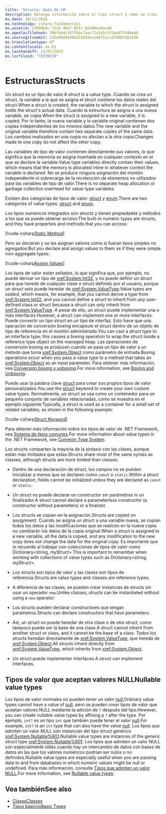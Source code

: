 ```yaml
---
title: 'Structs: Guía de C#'
description: Obtenga información sobre el tipo struct y cómo se crea.
ms.date: 10/12/2016
ms.technology: csharp-fundamentals
ms.assetid: a7094b8c-7229-4b6f-82fc-824d0ea0ec40
ms.openlocfilehash: 39bf44dc187fbbc7aac71a1d5c5f3a4d7f446eb8
ms.sourcegitcommit: 22be09204266253d45ece46f51cc6f080f2b3fd6
ms.translationtype: HT
ms.contentlocale: es-ES
ms.lasthandoff: 11/07/2019
ms.locfileid: "73739179"
---
```

# <a name="structs"></a><span data-ttu-id="cc858-103">Estructuras</span><span class="sxs-lookup"><span data-stu-id="cc858-103">Structs</span></span>

<span data-ttu-id="cc858-104">Un *struct* es un tipo de valor.</span><span class="sxs-lookup"><span data-stu-id="cc858-104">A *struct* is a value type.</span></span> <span data-ttu-id="cc858-105">Cuando se crea un struct, la variable a la que se asigna el struct contiene los datos reales del struct.</span><span class="sxs-lookup"><span data-stu-id="cc858-105">When a struct is created, the variable to which the struct is assigned holds the struct's actual data.</span></span> <span data-ttu-id="cc858-106">Cuando la estructura se asigna a una nueva variable, se copia.</span><span class="sxs-lookup"><span data-stu-id="cc858-106">When the struct is assigned to a new variable, it is copied.</span></span> <span data-ttu-id="cc858-107">Por lo tanto, la nueva variable y la variable original contienen dos copias independientes de los mismos datos.</span><span class="sxs-lookup"><span data-stu-id="cc858-107">The new variable and the original variable therefore contain two separate copies of the same data.</span></span> <span data-ttu-id="cc858-108">Los cambios realizados en una copia no afectan a la otra copia.</span><span class="sxs-lookup"><span data-stu-id="cc858-108">Changes made to one copy do not affect the other copy.</span></span>

<span data-ttu-id="cc858-109">Las variables de tipo de valor contienen directamente sus valores, lo que significa que la memoria se asigna insertada en cualquier contexto en el que se declare la variable.</span><span class="sxs-lookup"><span data-stu-id="cc858-109">Value type variables directly contain their values, which means that the memory is allocated inline in whatever context the variable is declared.</span></span> <span data-ttu-id="cc858-110">No se produce ninguna asignación del montón independiente ni sobrecarga de la recolección de elementos no utilizados para las variables de tipo de valor.</span><span class="sxs-lookup"><span data-stu-id="cc858-110">There is no separate heap allocation or garbage collection overhead for value-type variables.</span></span>  
  
<span data-ttu-id="cc858-111">Existen dos categorías de tipos de valor: [struct](./language-reference/keywords/struct.md) y [enum](./language-reference/keywords/enum.md).</span><span class="sxs-lookup"><span data-stu-id="cc858-111">There are two categories of value types: [struct](./language-reference/keywords/struct.md) and [enum](./language-reference/keywords/enum.md).</span></span>  
  
<span data-ttu-id="cc858-112">Los tipos numéricos integrados son structs y tienen propiedades y métodos a los que se puede obtener acceso:</span><span class="sxs-lookup"><span data-stu-id="cc858-112">The built-in numeric types are structs, and they have properties and methods that you can access:</span></span>  
  
[!code-csharp[Static Method](../../samples/snippets/csharp/concepts/structs/static-method.cs)]
  
<span data-ttu-id="cc858-113">Pero se declaran y se les asignan valores como si fueran tipos simples no agregados:</span><span class="sxs-lookup"><span data-stu-id="cc858-113">But you declare and assign values to them as if they were simple non-aggregate types:</span></span>  
  
[!code-csharp[Assign Values](../../samples/snippets/csharp/concepts/structs/assign-value.cs)] 
  
<span data-ttu-id="cc858-114">Los tipos de valor están *sellados*, lo que significa que, por ejemplo, no puede derivar un tipo de <xref:System.Int32>, y no puede definir un struct para que herede de cualquier clase o struct definido por el usuario, porque un struct solo puede heredar de <xref:System.ValueType>.</span><span class="sxs-lookup"><span data-stu-id="cc858-114">Value types are *sealed*, which means, for example, that you cannot derive a type from <xref:System.Int32>, and you cannot define a struct to inherit from any user-defined class or struct because a struct can only inherit from <xref:System.ValueType>.</span></span> <span data-ttu-id="cc858-115">A pesar de ello, un struct puede implementar una o más interfaces.</span><span class="sxs-lookup"><span data-stu-id="cc858-115">However, a struct can implement one or more interfaces.</span></span> <span data-ttu-id="cc858-116">Puede convertir un tipo struct en un tipo de interfaz. Esto hace que una operación de conversión *boxing* encapsule el struct dentro de un objeto de tipo de referencia en el montón administrado.</span><span class="sxs-lookup"><span data-stu-id="cc858-116">You can cast a struct type to an interface type; this causes a *boxing* operation to wrap the struct inside a reference type object on the managed heap.</span></span> <span data-ttu-id="cc858-117">Las operaciones de conversión boxing se producen cuando se pasa un tipo de valor a un método que toma <xref:System.Object> como parámetro de entrada.</span><span class="sxs-lookup"><span data-stu-id="cc858-117">Boxing operations occur when you pass a value type to a method that takes an <xref:System.Object> as an input parameter.</span></span> <span data-ttu-id="cc858-118">Para obtener más información, vea [Conversión boxing y unboxing](./programming-guide/types/boxing-and-unboxing.md ).</span><span class="sxs-lookup"><span data-stu-id="cc858-118">For more information, see [Boxing and Unboxing](./programming-guide/types/boxing-and-unboxing.md ).</span></span>  
  
<span data-ttu-id="cc858-119">Puede usar la palabra clave [struct](./language-reference/keywords/struct.md) para crear sus propios tipos de valor personalizados.</span><span class="sxs-lookup"><span data-stu-id="cc858-119">You use the [struct](./language-reference/keywords/struct.md) keyword to create your own custom value types.</span></span> <span data-ttu-id="cc858-120">Normalmente, un struct se usa como un contenedor para un pequeño conjunto de variables relacionadas, como se muestra en el ejemplo siguiente:</span><span class="sxs-lookup"><span data-stu-id="cc858-120">Typically, a struct is used as a container for a small set of related variables, as shown in the following example:</span></span>  
  
[!code-csharp[Struct Keyword](../../samples/snippets/csharp/concepts/structs/struct-keyword.cs)]  
  
<span data-ttu-id="cc858-121">Para obtener más información sobre los tipos de valor de .NET Framework, vea [Sistema de tipos comunes](../standard/common-type-system.md).</span><span class="sxs-lookup"><span data-stu-id="cc858-121">For more information about value types in the .NET Framework, see [Common Type System](../standard/common-type-system.md).</span></span>  
    
<span data-ttu-id="cc858-122">Los structs comparten la mayoría de la sintaxis con las clases, aunque están más limitados que estas:</span><span class="sxs-lookup"><span data-stu-id="cc858-122">Structs share most of the same syntax as classes, although structs are more limited than classes:</span></span>  
  
- <span data-ttu-id="cc858-123">Dentro de una declaración de struct, los campos no se pueden inicializar a menos que se declaren como `const` o `static`.</span><span class="sxs-lookup"><span data-stu-id="cc858-123">Within a struct declaration, fields cannot be initialized unless they are declared as `const` or `static`.</span></span>  
  
- <span data-ttu-id="cc858-124">Un struct no puede declarar un constructor sin parámetros ni un finalizador.</span><span class="sxs-lookup"><span data-stu-id="cc858-124">A struct cannot declare a parameterless constructor (a constructor without parameters) or a finalizer.</span></span>  
  
- <span data-ttu-id="cc858-125">Los structs se copian en la asignación.</span><span class="sxs-lookup"><span data-stu-id="cc858-125">Structs are copied on assignment.</span></span> <span data-ttu-id="cc858-126">Cuando se asigna un struct a una variable nueva, se copian todos los datos y las modificaciones que se realicen en la nueva copia no cambiarán los datos de la copia original.</span><span class="sxs-lookup"><span data-stu-id="cc858-126">When a struct is assigned to a new variable, all the data is copied, and any modification to the new copy does not change the data for the original copy.</span></span> <span data-ttu-id="cc858-127">Es importante que lo recuerde al trabajar con colecciones de tipos de valor como Dictionary<string, myStruct>.</span><span class="sxs-lookup"><span data-stu-id="cc858-127">This is important to remember when working with collections of value types such as Dictionary<string, myStruct>.</span></span>  
  
- <span data-ttu-id="cc858-128">Los structs son tipos de valor y las clases son tipos de referencia.</span><span class="sxs-lookup"><span data-stu-id="cc858-128">Structs are value types and classes are reference types.</span></span>  
  
- <span data-ttu-id="cc858-129">A diferencia de las clases, se pueden crear instancias de structs sin usar un operador `new`.</span><span class="sxs-lookup"><span data-stu-id="cc858-129">Unlike classes, structs can be instantiated without using a `new` operator.</span></span>  
  
- <span data-ttu-id="cc858-130">Los structs pueden declarar constructores que tengan parámetros.</span><span class="sxs-lookup"><span data-stu-id="cc858-130">Structs can declare constructors that have parameters.</span></span>  
  
- <span data-ttu-id="cc858-131">Así, un struct no puede heredar de otra clase o de otro struct, como tampoco puede ser la base de una clase.</span><span class="sxs-lookup"><span data-stu-id="cc858-131">A struct cannot inherit from another struct or class, and it cannot be the base of a class.</span></span> <span data-ttu-id="cc858-132">Todos los structs heredan directamente de <xref:System.ValueType>, que hereda de <xref:System.Object>.</span><span class="sxs-lookup"><span data-stu-id="cc858-132">All structs inherit directly from <xref:System.ValueType>, which inherits from <xref:System.Object>.</span></span>  
  
- <span data-ttu-id="cc858-133">Un struct puede implementar interfaces.</span><span class="sxs-lookup"><span data-stu-id="cc858-133">A struct can implement interfaces.</span></span>

## <a name="nullable-value-types"></a><span data-ttu-id="cc858-134">Tipos de valor que aceptan valores NULL</span><span class="sxs-lookup"><span data-stu-id="cc858-134">Nullable value types</span></span>

<span data-ttu-id="cc858-135">Los tipos de valor normales no pueden tener un valor [null](language-reference/keywords/null.md),</span><span class="sxs-lookup"><span data-stu-id="cc858-135">Ordinary value types cannot have a value of [null](language-reference/keywords/null.md).</span></span> <span data-ttu-id="cc858-136">pero se pueden crear tipos de valor que aceptan valores NULL mediante la adición de `?` después del tipo.</span><span class="sxs-lookup"><span data-stu-id="cc858-136">However, you can create nullable value types by affixing a `?` after the type.</span></span> <span data-ttu-id="cc858-137">Por ejemplo, `int?` es un tipo `int` que también puede tener el valor [null](./language-reference/keywords/null.md).</span><span class="sxs-lookup"><span data-stu-id="cc858-137">For example, `int?` is an `int` type that can also have the value [null](./language-reference/keywords/null.md).</span></span> <span data-ttu-id="cc858-138">Los tipos que admiten un valor NULL son instancias del tipo struct genérico <xref:System.Nullable%601>.</span><span class="sxs-lookup"><span data-stu-id="cc858-138">Nullable value types are instances of the generic struct type <xref:System.Nullable%601>.</span></span> <span data-ttu-id="cc858-139">Los tipos que admiten un valor NULL son especialmente útiles cuando hay un intercambio de datos con bases de datos en las que los valores numéricos podrían ser nulos o no definidos.</span><span class="sxs-lookup"><span data-stu-id="cc858-139">Nullable value types are especially useful when you are passing data to and from databases in which numeric values might be null or undefined.</span></span> <span data-ttu-id="cc858-140">Para más información, consulte [Tipos que admiten un valor NULL](language-reference/builtin-types/nullable-value-types.md).</span><span class="sxs-lookup"><span data-stu-id="cc858-140">For more information, see [Nullable value types](language-reference/builtin-types/nullable-value-types.md).</span></span>

## <a name="see-also"></a><span data-ttu-id="cc858-141">Vea también</span><span class="sxs-lookup"><span data-stu-id="cc858-141">See also</span></span>

- [<span data-ttu-id="cc858-142">Clases</span><span class="sxs-lookup"><span data-stu-id="cc858-142">Classes</span></span>](programming-guide/classes-and-structs/classes.md)
- [<span data-ttu-id="cc858-143">Tipos básicos</span><span class="sxs-lookup"><span data-stu-id="cc858-143">Basic Types</span></span>](basic-types.md)
